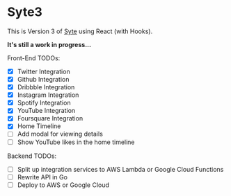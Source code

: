# Syte3

This is Version 3 of [Syte](https://github.com/rigoneri/Syte2) using React (with Hooks).

**It's still a work in progress...**

Front-End TODOs:

-   [x] Twitter Integration
-   [x] Github Integration
-   [x] Dribbble Integration
-   [x] Instagram Integration
-   [x] Spotify Integration
-   [x] YouTube Integration
-   [x] Foursquare Integration
-   [x] Home Timeline
-   [ ] Add modal for viewing details
-   [ ] Show YouTube likes in the home timeline

Backend TODOs:

-   [ ] Split up integration services to AWS Lambda or Google Cloud Functions
-   [ ] Rewrite API in Go
-   [ ] Deploy to AWS or Google Cloud
